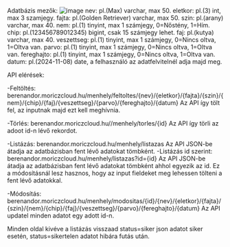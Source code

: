 Adatbázis mezők:
![image](https://github.com/user-attachments/assets/7f61bc3f-4c8d-4423-bbcd-a360d2c8b093)
nev: pl.(Max) varchar, max 50.
eletkor: pl.(3) int, max 3 szamjegy.
fajta: pl.(Golden Retriever) varchar, max 50.
szin: pl.(arany) varchar, max 40.
nem: pl.(1) tinyint, max 1 számjegy, 0=Nőstény, 1=Hím.
chip: pl.(123456789012345) bigint, csak 15 számjegy lehet.
faj: pl.(kutya) varchar, max 40.
veszettseg: pl.(1) tinyint, max 1 számjegy, 0=Nincs oltva, 1=Oltva van.
parvo: pl.(1) tinyint, max 1 számjegy, 0=Nincs oltva, 1=Oltva van.
fereghajto: pl.(1) tinyint, max 1 számjegy, 0=Nincs oltva, 1=Oltva van.
datum: pl.(2024-11-08) date, a felhasználó az adatfelvitelnél adja majd meg.

API elérések:

-Feltöltés: berenandor.moriczcloud.hu/menhely/feltoltes/{nev}/{eletkor}/{fajta}/{szin}/{nem}/{chip}/{faj}/{veszettseg}/{parvo}/{fereghajto}/{datum}
            Az API így tölt fel, az inputnak majd ezt kell meghívnia.

-Törlés: berenandor.moriczcloud.hu//menhely/torles/{id}
            Az API így törli az adoot id-n lévő rekordot.

-Listázás: berenandor.moriczcloud.hu/menhely/listazas
            Az API JSON-be átadja az adatbázisban fent lévő adatokat tömbként.
-Listázás id szerint: berenandor.moriczcloud.hu/menhely/listazas?id={id}
            Az API JSON-be átadja az adatbázisban fent lévő adatokat tömbként ahhol egyezik az id. Ez a módosításnál lesz hasznos, hogy az input fieldeket meg lehessen tölteni a fent lévő adatokkal.

-Módosítás: berenandor.moriczcloud.hu/menhely/modositas/{id}/{nev}/{eletkor}/{fajta}/{szin}/{nem}/{chip}/{faj}/{veszettseg}/{parvo}/{fereghajto}/{datum}
            Az API updatel minden adatot egy adott id-n.

Minden oldal kivéve a listázás visszaad status=siker json adatot siker esetén, status=sikertelen adatot hibára futás után.
